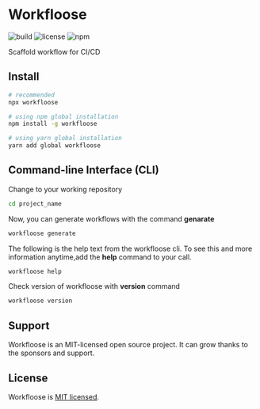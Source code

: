 # Workfloose

![build](https://img.shields.io/github/actions/workflow/status/iamando/workfloose/build.yml?branch=master)
![license](https://img.shields.io/github/license/iamando/workfloose?color=success)
![npm](https://img.shields.io/npm/v/workfloose)

Scaffold workflow for CI/CD

## Install

```bash
# recommended
npx workfloose

# using npm global installation
npm install -g workfloose

# using yarn global installation
yarn add global workfloose
```

## Command-line Interface (CLI)

Change to your working repository

```bash
cd project_name
```

Now, you can generate workflows with the command **genarate**

```bash
workfloose generate
```

The following is the help text from the workfloose cli. To see this and more information anytime,add the **help** command to your call.

```bash
workfloose help
```

Check version of workfloose with **version** command

```bash
workfloose version
```

## Support

Workfloose is an MIT-licensed open source project. It can grow thanks to the sponsors and support.

## License

Workfloose is [MIT licensed](LICENSE).
